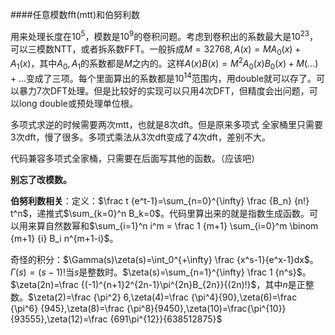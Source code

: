 ####任意模数fft(mtt)和伯努利数

用来处理长度在$10^5$，模数是$10^9$的卷积问题。考虑到卷积出的系数最大是$10^{23}$，可以三模数NTT，或者拆系数FFT。一般拆成$M=32768,A(x)=MA_0(x)+A_1(x)$，其中$A_0,A_1$的系数都是$M$之内的。这样$A(x)B(x)=M^2A_0(x)B_0(x)+M(...)+...$变成了三项。每个里面算出的系数都是$10^{14}$范围内，用double就可以存了。可以暴力7次DFT处理。但是比较好的实现可以只用4次DFT，但精度会出问题，可以long double或预处理单位根。

多项式求逆的时候需要两次mtt，也就是8次dft。但是原来多项式 全家桶里只需要3次dft，慢了很多。多项式乘法从3次dft变成了4次dft，差别不大。

代码兼容多项式全家桶，只需要在后面写其他的函数。（应该吧）

**别忘了改模数。**

**伯努利数相关**：定义：$\frac t {e^t-1}=\sum_{n=0}^{\infty} \frac {B_n} {n!} t^n$，递推式$\sum_{k=0}^n B_k=0$。代码里算出来的就是指数生成函数。可以用来算自然数幂和$\sum_{i=1}^n i^m = \frac 1 {m+1} \sum_{i=0}^m \binom {m+1} {i} B_i n^{m+1-i}$。

奇怪的积分：$\Gamma(s)\zeta(s)=\int_0^{+\infty} \frac {x^s-1}{e^x-1}dx$。$\Gamma(s)=(s-1)!$当$s$是整数时。$\zeta(s)=\sum_{n=1}^{\infty} \frac 1 {n^s}$。$\zeta(2n)=\frac {(-1)^{n+1}2^{2n-1}\pi^{2n}B_{2n}}{(2n)!}$，其中$n$是正整数。$\zeta(2)=\frac {\pi^2} 6,\zeta(4)=\frac {\pi^4}{90},\zeta(6)=\frac {\pi^6} {945},\zeta(8)=\frac {\pi^8}{9450},\zeta(10)=\frac{\pi^{10}}{93555},\zeta(12)=\frac {691\pi^{12}}{638512875}$